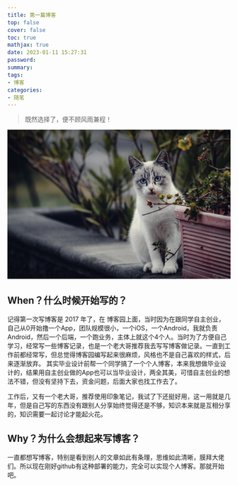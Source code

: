 ```yaml
---
title: 第一篇博客
top: false
cover: false
toc: true
mathjax: true
date: 2023-01-11 15:27:31
password:
summary:
tags:
- 博客
categories:
- 随笔
---
```


> 既然选择了，便不顾风雨兼程！

![](/medias/contact.jpg)

## When？什么时候开始写的？
记得第一次写博客是 2017 年了，在 博客园上面，当时因为在跟同学自主创业，自己从0开始撸一个App，团队规模很小，一个iOS，一个Android，我就负责Android，然后一个后端，一个跑业务，主体上就这个4个人。当时为了方便自己学习，经常写一些博客记录，也是一个老大哥推荐我去写写博客做记录。一直到工作前都经常写，但总觉得博客园编写起来很麻烦，风格也不是自己喜欢的样式，后来逐渐放弃。
其实毕业设计前帮一个同学搞了一个个人博客，本来我想做毕业设计的，结果用自主创业做的App也可以当毕业设计，两全其美，可惜自主创业的想法不错，但没有坚持下去，资金问题，后面大家也找工作去了。

工作后，又有一个老大哥，推荐使用印象笔记，我试了下还挺好用，这一用就是几年，但是自己写的东西没有跟别人分享始终觉得还是不够，知识本来就是互相分享的，知识需要一起讨论才能起火花。


## Why？为什么会想起来写博客？
一直都想写博客，特别是看到别人的文章如此有条理，思维如此清晰，膜拜大佬们。所以现在刚好github有这种部署的能力，完全可以实现个人博客。那就开始吧。




